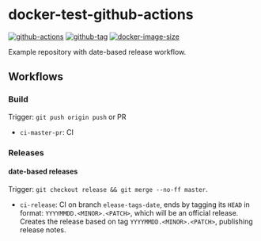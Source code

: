 # docker-test-github-actions

[![github-actions](https://github.com/leojonathanoh/docker-test-github-actions/workflows/ci-master-pr/badge.svg)](https://github.com/leojonathanoh/docker-test-github-actions/actions)
[![github-tag](https://img.shields.io/github/tag/leojonathanoh/docker-test-github-actions)](https://github.com/leojonathanoh/docker-test-github-actions/releases/)
[![docker-image-size](https://img.shields.io/docker/image-size/leojonathanoh/docker-test-github-actions/latest)](https://hub.docker.com/r/leojonathanoh/docker-test-github-actions)

Example repository with date-based release workflow.

## Workflows

### Build

Trigger: `git push origin push` or PR

- `ci-master-pr`: CI

### Releases

#### date-based releases

Trigger: `git checkout release && git merge --no-ff master`.

- `ci-release`: CI on branch `elease-tags-date`, ends by tagging its `HEAD` in format: `YYYYMMDD.<MINOR>.<PATCH>`, which will be an official release. Creates the release based on tag `YYYYMMDD.<MINOR>.<PATCH>`, publishing release notes.

